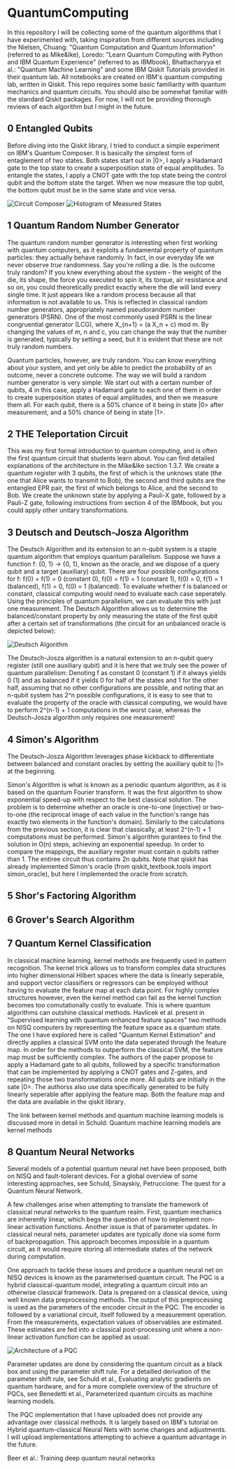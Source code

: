 # QuantumComputing


In this repository I will be collecting some of the quantum algorithms that I have experimented with, taking inspiration from different sources including the Nielsen, Chuang: "Quantum Computation and Quantum Information" (referred to as Mike&Ike), Loredo: "Learn Quantum Computing with Python and IBM Quantum Experience" (referred to as IBMbook), Bhattacharyya et al.: "Quantum Machine Learning" and some IBM Qiskit Tutorials provided in their quantum lab. All notebooks are created on IBM's quantum computing lab, written in Qiskit. This repo requires some basic familiarity with quantum mechanics and quantum circuits. You should also be somewhat familiar with the standard Qiskit packages. For now, I will not be providing thorough reviews of each algorithm but I might in the future.

## 0 Entangled Qubits

Before diving into the Qiskit library, I tried to conduct a simple experiment on IBM's Quantum Composer. It is basically the simplest form of entaglement of two states. Both states start out in |0>, I apply a Hadamard gate to the top state to create a superposition state of equal amplitudes. To entangle the states, I apply a CNOT gate with the top state being the control qubit and the bottom state the target. When we now measure the top qubit, the bottom qubit must be in the same state and vice versa. 

![Circuit Composer](/images/entangledCoinsComposer.png) ![Histogram of Measured States](/images/entangledCoinsHistResized.png)

## 1 Quantum Random Number Generator

The quantum random number generator is interesting when first working with quantum computers, as it exploits a fundamental property of quantum particles: they actually behave randomly. In fact, in our everyday life we never observe *true* randomness. Say you're rolling a die. Is the outcome truly random? If you knew everything about the system - the weight of the die, its shape, the force you executed to spin it, its torque, air resistance and so on, you could theoretically predict exactly where the die will land every single time. It just appears like a random process because all that information is not available to us. This is reflected in classical random number generators, appropriately named pseudorandom number generators (PSRN). One of the most commonly used PSRN is the linear congruential generator (LCG), where X_{n+1} = (a X_n + c) mod m. By changing the values of m, n and c, you can change the way that the number is generated, typically by setting a seed, but it is evident that these are not truly random numbers. 

Quantum particles, however, are truly random. You can know everything about your system, and yet only be able to predict the probability of an outcome, never a concrete outcome. The way we will build a random number generator is very simple: We start out with a certain number of qubits, 4 in this case, apply a Hadamard gate to each one of them in order to create superposition states of equal amplitudes, and then we measure them all. For each qubit, there is a 50% chance of it being in state |0> after measurement, and a 50% chance of being in state |1>.

## 2 THE Teleportation Circuit

This was my first formal introduction to quantum computing, and is often the first quantum circuit that students learn about. You can find detailed explanations of the architecture in the Mike&Ike section 1.3.7. We create a quantum register with 3 qubits, the first of which is the unknows state (the one that Alice wants to transmit to Bob), the second and third qubits are the entangled EPR pair, the first of which belongs to Alice, and the second to Bob. We create the unknown state by applying a Pauli-X gate, followed by a Pauli-Z gate, following instructions from section 4 of the IBMbook, but you could apply other unitary transformations. 

## 3 Deutsch and Deutsch-Josza Algorithm

The Deutsch Algorithm and its extension to an n-qubit system is a staple quantum algorithm that employs quantum parallelism. Suppose we have a function f: {0, 1} -> {0, 1}, known as the oracle, and we dispose of a query qubit and a target (auxiliary) qubit. There are four possible configurations for f: f(0) = f(1) = 0 (constant 0), f(0) = f(1) = 1 (constant 1), f(0) = 0, f(1) = 1 (balanced), f(1) = 0, f(0) = 1 (balanced). To evaluate whether f is balanced or constant, classical computing would need to evaluate each case seperately. Using the principles of quantum parallelism, we can evaluate this with just one measurement. The Deutsch Algorithm allows us to determine the balanced/constant property by only measuring the state of the first qubit after a certain set of transformations (the circuit for an unbalanced oracle is depicted below):

![Deutsch Algorithm](/images/deutschCircuit.png)

The Deutsch-Josza algorithm is a natural extension to an n-qubit query register (still one auxiliary qubit) and it is here that we truly see the power of quantum parallelism: Denoting f as constant 0 (constant 1) if it always yields 0 (1) and as balanced if it yields 0 for half of the states and 1 for the other half, assuming that no other configurations are possible, and noting that an n-qubit system has 2^n possible configurations, it is easy to see that to evaluate the property of the oracle with classical computing, we would have to perform 2^(n-1) + 1 computations in the worst case, whereas the Deutsch-Josza algorithm only requires one measurement! 

## 4 Simon's Algorithm

The Deutsch-Josza Algorithm leverages phase kickback to differentiate between balanced and constant oracles by setting the auxiliary qubit to |1> at the beginning. 

Simon's Algorithm is what is known as a periodic quantum algorithm, as it is based on the quantum Fourier transform. It was the first algorithm to show exponential speed-up with respect to the best classical solution. The problem is to determine whether an oracle is one-to-one (injective) or two-to-one (the reciprocal image of each value in the function's range has exactly two elements in the function's domain). Similarly to the calculations from the previous section, it is clear that classically, at least 2^(n-1) + 1 computations must be performed. Simon's algorithm gurantees to find the solution in O(n) steps, achieving an exponential speedup. In order to compare the mappings, the auxiliary register must contain n qubits rather than 1. The entiree circuit thus contains 2n qubits.
Note that qiskit has already implemented Simon's oracle (from qiskit_textbook.tools import simon_oracle), but here I implemented the oracle from scratch.

## 5 Shor's Factoring Algorithm

## 6 Grover's Search Algorithm

## 7 Quantum Kernel Classification

In classical machine learning, kernel methods are frequently used in pattern recognition. The kernel trick allows us to transform complex data structures into higher dimensional Hilbert spaces where the data is linearly seperable, and support vector classifiers or regressors can be employed without having to evaluate the feature map at each data point. For highly complex structures however, even the kernel method can fail as the kernel function becomes too comutationally costly to evaluate. This is where quantum algorithms can outshine classical methods. Havlicek et al. present in "Supervised learning with quantum enhanced feature spaces" two methods on NISQ computers by representing the feature space as a quantum state. The one I have explored here is called "Quantum Kernel Estimation" and directly applies a classical SVM onto the data seperated through the feature map. In order for the methods to outperform the classical SVM, the feature map must be sufficiently complex. The authors of the paper propose to apply a Hadamard gate to all qubits, followed by a specific transformation that can be implemented by applying a CNOT gates and Z-gates, and repeating those two transformations once more. All qubits are initially in the sate |0>. The authorss also use data specifically generated to be fully linearly seperable after applying the feature map. Both the feature map and the data are available in the qiskit library.

The link between kernel methods and quantum machine learning models is discussed more in detail in Schuld: Quantum machine learning models are kernel methods

## 8 Quantum Neural Networks

Several models of a potential quantum neural net have been proposed, both on NISQ and fault-tolerant devices. For a global overview of some interesting approaches, see Schuld, Sinayskiy, Petruccione: The quest for a Quantum Neural Network.

A few challenges arise when attempting to translate the framework of classical neural networks to the quantum realm. First, quantum mechanics are inherently linear, which begs the question of how to implement non-linear activation functions. Another issue is that of parameter updates. In classical neural nets, parameter updates are typically done via some form of backpropagation. This approach becomes impossible in a quantum circuit, as it would require storing all intermediate states of the network during computation. 

One approach to tackle these issues and produce a quantum neural net on NISQ devices is known as the parameterised quantum circuit. The PQC is a hybrid classical-quantum model, integrating a quantum circuit into an otherwise classical framework. Data is prepared on a classical device, using well known data preprocessing methods. The output of this preprocessing is used as the parameters of the encoder circuit in the PQC. The encoder is followed by a variational circuit, itself followed by a measurement operation. From the measurements, expectation values of observables are estimated. These estimates are fed into a classical post-processing unit where a non-linear activation function can be applied as usual. 

![Architecture of a PQC](/images/PQC-schema.jpg)

Parameter updates are done by considering the quantum circuit as a black box and using the parameter shift rule. For a detailled derivation of the parameter shift rule, see Schuld et al., Evaluating analytic gradients on quantum hardware, and for a more complete overview of the structure of PQCs, see Benedetti et al., Parameterized quantum circuits as machine learning models.

The PQC implementation that I have uploaded does not provide any advantage over classical methods. It is largely based on IBM's tutorial on Hybrid quantum-classical Neural Nets with some changes and adjustments. I will upload implementations attempting to achieve a quantum advantage in the future.

Beer et al.: Training deep quantum neural networks
